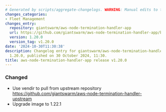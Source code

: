 ```yaml
---
# Generated by scripts/aggregate-changelogs. WARNING: Manual edits to this files will be overwritten.
changes_categories:
- Fleet Management
changes_entry:
  repository: giantswarm/aws-node-termination-handler-app
  url: https://github.com/giantswarm/aws-node-termination-handler-app/blob/master/CHANGELOG.md#1200---2024-10-30
  version: 1.20.0
  version_tag: v1.20.0
date: '2024-10-30T11:30:38'
description: Changelog entry for giantswarm/aws-node-termination-handler-app version
  1.20.0, published on 30 October 2024, 11:30.
title: aws-node-termination-handler-app release v1.20.0
---
```


### Changed
- Use vendir to pull from upstream repository https://github.com/giantswarm/aws-node-termination-handler-upstream
- Upgrade image to 1.22.1

